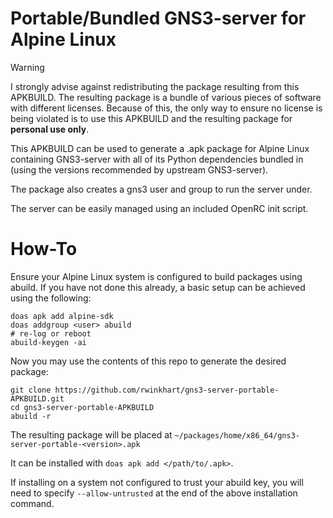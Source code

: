 # Portable/Bundled GNS3-server for Alpine Linux
> [!WARNING]
> I strongly advise against redistributing the package resulting from this APKBUILD.
> The resulting package is a bundle of various pieces of software with different licenses.
> Because of this, the only way to ensure no license is being violated is to use this
> APKBUILD and the resulting package for **personal use only**.

This APKBUILD can be used to generate a .apk package for Alpine Linux containing GNS3-server with all of its Python dependencies bundled in (using the versions recommended by upstream GNS3-server).

The package also creates a gns3 user and group to run the server under.

The server can be easily managed using an included OpenRC init script.

# How-To
Ensure your Alpine Linux system is configured to build packages using abuild.
If you have not done this already, a basic setup can be achieved using the following:
```
doas apk add alpine-sdk
doas addgroup <user> abuild
# re-log or reboot
abuild-keygen -ai
```

Now you may use the contents of this repo to generate the desired package:
```
git clone https://github.com/rwinkhart/gns3-server-portable-APKBUILD.git
cd gns3-server-portable-APKBUILD
abuild -r
```

The resulting package will be placed at `~/packages/home/x86_64/gns3-server-portable-<version>.apk`

It can be installed with `doas apk add </path/to/.apk>`.

If installing on a system not configured to trust your abuild key, you will need to specify `--allow-untrusted` at the end of the above installation command.
